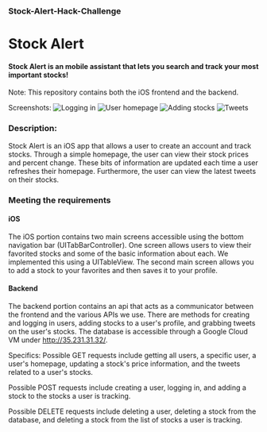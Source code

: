 ### Stock-Alert-Hack-Challenge

# Stock Alert
#### Stock Alert is an mobile assistant that lets you search and track your most important stocks! 
Note: This repository contains both the iOS frontend and the backend. 

Screenshots:
![Logging in](https://i.imgur.com/ceboDCa.png)
![User homepage](https://i.imgur.com/vbvxTlb.png)
![Adding stocks](https://i.imgur.com/alZ1G7O.png)
![Tweets](https://i.imgur.com/QpVEAxh.png)

### Description:
Stock Alert is an iOS app that allows a user to create an account and track stocks. Through a simple homepage, the user can view their stock prices and percent change. These bits of information are updated each time a user refreshes their homepage. Furthermore, the user can view the latest tweets on their stocks. 

### Meeting the requirements
#### iOS
The iOS portion contains two main screens accessible using the bottom navigation bar (UITabBarController). One screen allows users to view their favorited stocks and some of the basic information about each. We implemented this using a UITableView. The second main screen allows you to add a stock to your favorites and then saves it to your profile. 


#### Backend
The backend portion contains an api that acts as a communicator between the frontend and the various APIs we use. There are methods for creating and logging in users, adding stocks to a user's profile, and grabbing tweets on the user's stocks. The database is accessible through a Google Cloud VM under http://35.231.31.32/. 

Specifics: 
Possible GET requests include getting all users, a specific user, a user's homepage, updating a stock's price information, and the tweets related to a user's stocks.

Possible POST requests include creating a user, logging in, and adding a stock to the stocks a user is tracking. 

Possible DELETE requests include deleting a user, deleting a stock from the database, and deleting a stock from the list of stocks a user is tracking.
